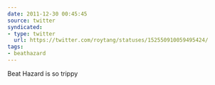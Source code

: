 ```yaml
---
date: 2011-12-30 00:45:45
source: twitter
syndicated:
- type: twitter
  url: https://twitter.com/roytang/statuses/152550910059495424/
tags:
- beathazard
---
```


Beat Hazard is so trippy